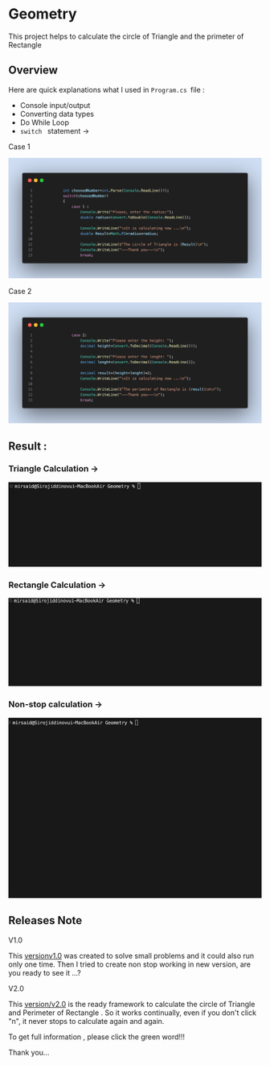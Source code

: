 # Geometry

 This project helps to calculate the circle of Triangle and the primeter of Rectangle

 ## Overview 

 Here are quick explanations what I used in `Program.cs `file :

 * Console input/output
 * Converting data types
 * Do While Loop
 * `switch ` statement ->

 Case 1 

 ![](./Assets/case%201%20switch)

 Case 2 

 ![](./Assets/case%202%20switch)

## Result :

 ### Triangle Calculation ->

 ![](./Assets/triangle%20gif.gif)

 ### Rectangle Calculation ->
 
 ![](./Assets/triagngle%20gif.gif)

 ### Non-stop calculation ->

 ![](./Assets/non%20stop.gif)

 ## Releases Note

 V1.0

 This [versionv1.0]() was created to solve small problems and it could also run only one time. Then I tried to create non stop working in new version, are you ready to see it ...?

 V2.0 

This [version/v2.0]() is the ready framework to calculate the circle of Triangle and Perimeter of Rectangle . So it works continually, even if you don't click "n", it never stops to calculate again and again.

To get full information , please click the green word!!!

Thank you...

